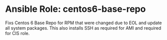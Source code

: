 # Ansible Role: centos6-base-repo

Fixs Centos 6 Base Repo for RPM that were changed due to EOL and update all system packages.  This also installs SSH as required for AMI and required for CIS role.
